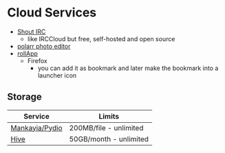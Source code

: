 Cloud Services
==============

- [Shout IRC][shout]
    - like IRCCloud but free, self-hosted and open source 
- [polarr photo editor][polarr]
- [rollApp][rollapp]
    - Firefox 
        - you can add it as bookmark and later make the bookmark into a launcher icon 

Storage
-------

| Service                    | Limits                 |
|----------------------------|------------------------|
| [Mankayia/Pydio][mankayia] | 200MB/file - unlimited |
| [Hive][hive]               | 50GB/month - unlimited |

[hive]: https://app.hive.im/welcome/ 
[mankayia]: https://www.onlinestoragesolution.com/
[polarr]: https://v2.polarr.co/
[rollapp]:https://www.rollapp.com 
[shout]: http://shout-irc.com/
